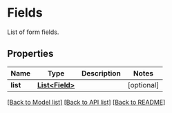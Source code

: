 
# Fields
List of form fields.

## Properties
Name | Type | Description | Notes
------------ | ------------- | ------------- | -------------
**list** | [**List&lt;Field&gt;**](Field.md) |  |  [optional]


[[Back to Model list]](../../README.md#documentation-for-models) [[Back to API list]](../../README.md#documentation-for-api-endpoints) [[Back to README]](../../README.md)


